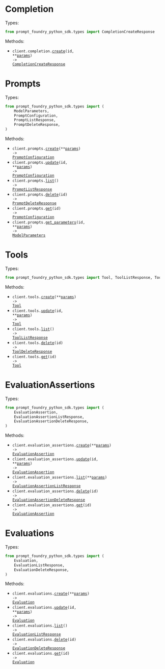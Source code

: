 # Completion

Types:

```python
from prompt_foundry_python_sdk.types import CompletionCreateResponse
```

Methods:

- <code title="post /sdk/v1/prompts/{id}/completion">client.completion.<a href="./src/prompt_foundry_python_sdk/resources/completion.py">create</a>(id, \*\*<a href="src/prompt_foundry_python_sdk/types/completion_create_params.py">params</a>) -> <a href="./src/prompt_foundry_python_sdk/types/completion_create_response.py">CompletionCreateResponse</a></code>

# Prompts

Types:

```python
from prompt_foundry_python_sdk.types import (
    ModelParameters,
    PromptConfiguration,
    PromptListResponse,
    PromptDeleteResponse,
)
```

Methods:

- <code title="post /sdk/v1/prompts">client.prompts.<a href="./src/prompt_foundry_python_sdk/resources/prompts.py">create</a>(\*\*<a href="src/prompt_foundry_python_sdk/types/prompt_create_params.py">params</a>) -> <a href="./src/prompt_foundry_python_sdk/types/prompt_configuration.py">PromptConfiguration</a></code>
- <code title="put /sdk/v1/prompts/{id}">client.prompts.<a href="./src/prompt_foundry_python_sdk/resources/prompts.py">update</a>(id, \*\*<a href="src/prompt_foundry_python_sdk/types/prompt_update_params.py">params</a>) -> <a href="./src/prompt_foundry_python_sdk/types/prompt_configuration.py">PromptConfiguration</a></code>
- <code title="get /sdk/v1/prompts">client.prompts.<a href="./src/prompt_foundry_python_sdk/resources/prompts.py">list</a>() -> <a href="./src/prompt_foundry_python_sdk/types/prompt_list_response.py">PromptListResponse</a></code>
- <code title="delete /sdk/v1/prompts/{id}">client.prompts.<a href="./src/prompt_foundry_python_sdk/resources/prompts.py">delete</a>(id) -> <a href="./src/prompt_foundry_python_sdk/types/prompt_delete_response.py">PromptDeleteResponse</a></code>
- <code title="get /sdk/v1/prompts/{id}">client.prompts.<a href="./src/prompt_foundry_python_sdk/resources/prompts.py">get</a>(id) -> <a href="./src/prompt_foundry_python_sdk/types/prompt_configuration.py">PromptConfiguration</a></code>
- <code title="post /sdk/v1/prompts/{id}">client.prompts.<a href="./src/prompt_foundry_python_sdk/resources/prompts.py">get_parameters</a>(id, \*\*<a href="src/prompt_foundry_python_sdk/types/prompt_get_parameters_params.py">params</a>) -> <a href="./src/prompt_foundry_python_sdk/types/model_parameters.py">ModelParameters</a></code>

# Tools

Types:

```python
from prompt_foundry_python_sdk.types import Tool, ToolListResponse, ToolDeleteResponse
```

Methods:

- <code title="post /sdk/v1/tools">client.tools.<a href="./src/prompt_foundry_python_sdk/resources/tools.py">create</a>(\*\*<a href="src/prompt_foundry_python_sdk/types/tool_create_params.py">params</a>) -> <a href="./src/prompt_foundry_python_sdk/types/tool.py">Tool</a></code>
- <code title="put /sdk/v1/tools/{id}">client.tools.<a href="./src/prompt_foundry_python_sdk/resources/tools.py">update</a>(id, \*\*<a href="src/prompt_foundry_python_sdk/types/tool_update_params.py">params</a>) -> <a href="./src/prompt_foundry_python_sdk/types/tool.py">Tool</a></code>
- <code title="get /sdk/v1/tools">client.tools.<a href="./src/prompt_foundry_python_sdk/resources/tools.py">list</a>() -> <a href="./src/prompt_foundry_python_sdk/types/tool_list_response.py">ToolListResponse</a></code>
- <code title="delete /sdk/v1/tools/{id}">client.tools.<a href="./src/prompt_foundry_python_sdk/resources/tools.py">delete</a>(id) -> <a href="./src/prompt_foundry_python_sdk/types/tool_delete_response.py">ToolDeleteResponse</a></code>
- <code title="get /sdk/v1/tools/{id}">client.tools.<a href="./src/prompt_foundry_python_sdk/resources/tools.py">get</a>(id) -> <a href="./src/prompt_foundry_python_sdk/types/tool.py">Tool</a></code>

# EvaluationAssertions

Types:

```python
from prompt_foundry_python_sdk.types import (
    EvaluationAssertion,
    EvaluationAssertionListResponse,
    EvaluationAssertionDeleteResponse,
)
```

Methods:

- <code title="post /sdk/v1/evaluation-assertions">client.evaluation_assertions.<a href="./src/prompt_foundry_python_sdk/resources/evaluation_assertions.py">create</a>(\*\*<a href="src/prompt_foundry_python_sdk/types/evaluation_assertion_create_params.py">params</a>) -> <a href="./src/prompt_foundry_python_sdk/types/evaluation_assertion.py">EvaluationAssertion</a></code>
- <code title="put /sdk/v1/evaluation-assertions/{id}">client.evaluation_assertions.<a href="./src/prompt_foundry_python_sdk/resources/evaluation_assertions.py">update</a>(id, \*\*<a href="src/prompt_foundry_python_sdk/types/evaluation_assertion_update_params.py">params</a>) -> <a href="./src/prompt_foundry_python_sdk/types/evaluation_assertion.py">EvaluationAssertion</a></code>
- <code title="get /sdk/v1/evaluation-assertions">client.evaluation_assertions.<a href="./src/prompt_foundry_python_sdk/resources/evaluation_assertions.py">list</a>(\*\*<a href="src/prompt_foundry_python_sdk/types/evaluation_assertion_list_params.py">params</a>) -> <a href="./src/prompt_foundry_python_sdk/types/evaluation_assertion_list_response.py">EvaluationAssertionListResponse</a></code>
- <code title="delete /sdk/v1/evaluation-assertions/{id}">client.evaluation_assertions.<a href="./src/prompt_foundry_python_sdk/resources/evaluation_assertions.py">delete</a>(id) -> <a href="./src/prompt_foundry_python_sdk/types/evaluation_assertion_delete_response.py">EvaluationAssertionDeleteResponse</a></code>
- <code title="get /sdk/v1/evaluation-assertions/{id}">client.evaluation_assertions.<a href="./src/prompt_foundry_python_sdk/resources/evaluation_assertions.py">get</a>(id) -> <a href="./src/prompt_foundry_python_sdk/types/evaluation_assertion.py">EvaluationAssertion</a></code>

# Evaluations

Types:

```python
from prompt_foundry_python_sdk.types import (
    Evaluation,
    EvaluationListResponse,
    EvaluationDeleteResponse,
)
```

Methods:

- <code title="post /sdk/v1/evaluations">client.evaluations.<a href="./src/prompt_foundry_python_sdk/resources/evaluations.py">create</a>(\*\*<a href="src/prompt_foundry_python_sdk/types/evaluation_create_params.py">params</a>) -> <a href="./src/prompt_foundry_python_sdk/types/evaluation.py">Evaluation</a></code>
- <code title="put /sdk/v1/evaluations/{id}">client.evaluations.<a href="./src/prompt_foundry_python_sdk/resources/evaluations.py">update</a>(id, \*\*<a href="src/prompt_foundry_python_sdk/types/evaluation_update_params.py">params</a>) -> <a href="./src/prompt_foundry_python_sdk/types/evaluation.py">Evaluation</a></code>
- <code title="get /sdk/v1/evaluations">client.evaluations.<a href="./src/prompt_foundry_python_sdk/resources/evaluations.py">list</a>() -> <a href="./src/prompt_foundry_python_sdk/types/evaluation_list_response.py">EvaluationListResponse</a></code>
- <code title="delete /sdk/v1/evaluations/{id}">client.evaluations.<a href="./src/prompt_foundry_python_sdk/resources/evaluations.py">delete</a>(id) -> <a href="./src/prompt_foundry_python_sdk/types/evaluation_delete_response.py">EvaluationDeleteResponse</a></code>
- <code title="get /sdk/v1/evaluations/{id}">client.evaluations.<a href="./src/prompt_foundry_python_sdk/resources/evaluations.py">get</a>(id) -> <a href="./src/prompt_foundry_python_sdk/types/evaluation.py">Evaluation</a></code>
